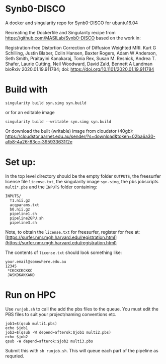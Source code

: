 # Synb0-DISCO
A docker and singularity repo for Synb0-DISCO for ubuntu16.04

Recreating the Dockerfile and Singularity recipe from https://github.com/MASILab/Synb0-DISCO based on the work in: 

Registration-free Distortion Correction of Diffusion Weighted MRI.
Kurt G Schilling, Justin Blaber, Colin Hansen, Baxter Rogers, Adam W Anderson, Seth Smith, Praitayini Kanakaraj, Tonia Rex, Susan M. Resnick, Andrea T. Shafer, Laurie Cutting, Neil Woodward, David Zald, Bennett A Landman
bioRxiv 2020.01.19.911784; doi: https://doi.org/10.1101/2020.01.19.911784

# Build with
```
singularity build syn.simg syn.build
```
or for an editable image

```
singularity build --writable syn.simg syn.build
```

Or download the built (writable) image from cloudstor (40gb):
https://cloudstor.aarnet.edu.au/sender/?s=download&token=02ba6a30-afb8-4a26-83cc-395933631f2e


# Set up:
In the top level directory should be the empty folder ```OUTPUTS```, the freesurfer license file ```license.txt```, the singularity image ```syn.simg```, the pbs jobscripts ```multi*.pbs``` and the ```INPUTS``` folder containing:
```
INPUTS/
  T1.nii.gz  
  acqparams.txt  
  b0.nii.gz
  pipeline1.sh
  pipeline2GPU.sh
  pipeline3.sh
```
Note, to obtain the ```license.txt``` for freesurfer, register for free at: [https://surfer.nmr.mgh.harvard.edu/registration.html](https://surfer.nmr.mgh.harvard.edu/registration.html)

The contents of ```license.txt``` should look something like:
```
your.email@somewhere.edu.au
12345
 *CKCKCKCKKC
 JASKDKAKKAKD
 ```
 
 # Run on HPC

Use ```runjob.sh``` to call the add the pbs files to the queue. You must edit the PBS files to suit your project/naming conventions etc.
```
job1=$(qsub multi1.pbs)                               
echo $job1                                                                     
job2=$(qsub -W depend=afterok:$job1 multi2.pbs)                                     
echo $job2                                                                                                          
qsub -W depend=afterok:$job2 multi3.pbs
```
Submit this with ```sh runjob.sh```. This will queue each part of the pipeline as requried.
